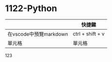 # 1122-Python


|                        | 快捷鍵           |
| ---------------------- | ---------------- |
| 在vscode中預覽markdown | ctrl + shift + v |
| 單元格                 | 單元格           |

123
